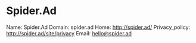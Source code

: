 
# Spider.Ad

Name: Spider.Ad
Domain: spider.ad
Home: http://spider.ad/
Privacy_policy: http://spider.ad/site/privacy
Email: hello@spider.ad
